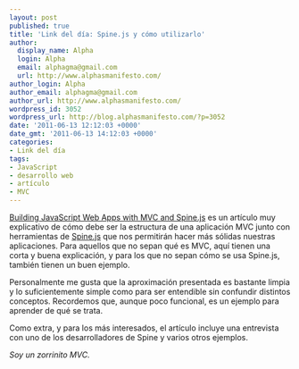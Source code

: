 ```yaml
---
layout: post
published: true
title: 'Link del día: Spine.js y cómo utilizarlo'
author:
  display_name: Alpha
  login: Alpha
  email: alphagma@gmail.com
  url: http://www.alphasmanifesto.com/
author_login: Alpha
author_email: alphagma@gmail.com
author_url: http://www.alphasmanifesto.com/
wordpress_id: 3052
wordpress_url: http://blog.alphasmanifesto.com/?p=3052
date: '2011-06-13 12:12:03 +0000'
date_gmt: '2011-06-13 14:12:03 +0000'
categories:
- Link del día
tags:
- JavaScript
- desarrollo web
- artículo
- MVC
---
```


[Building JavaScript Web Apps with MVC and Spine.js](http://addyosmani.com/blog/building-apps-spinejs/) es un artículo muy explicativo de cómo debe ser la estructura de una aplicación MVC junto con herramientas de [Spine.js](http://maccman.github.com/spine/) que nos permitirán hacer más sólidas nuestras aplicaciones. Para aquellos que no sepan qué es MVC, aquí tienen una corta y buena explicación, y para los que no sepan cómo se usa Spine.js, también tienen un buen ejemplo.

Personalmente me gusta que la aproximación presentada es bastante limpia y lo suficientemente simple como para ser entendible sin confundir distintos conceptos. Recordemos que, aunque poco funcional, es un ejemplo para aprender de qué se trata.

Como extra, y para los más interesados, el artículo incluye una entrevista con uno de los desarrolladores de Spine y varios otros ejemplos.

_Soy un zorrinito MVC._
